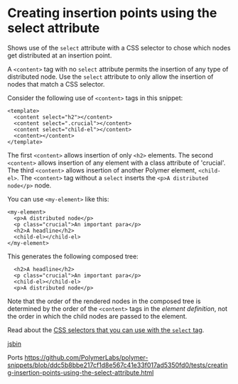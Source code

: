 # Creating insertion points using the select attribute

Shows use of the `select` attribute with a CSS selector to chose which nodes
get distributed at an insertion point.

A `<content>` tag with no `select` attribute permits the insertion of any type
of distributed node.  Use the `select` attribute to only allow the insertion of
nodes that match a CSS selector.

Consider the following use of `<content>` tags in this snippet:

    <template>
      <content select="h2"></content>
      <content select=".crucial"></content>
      <content select="child-el"></content>
      <content></content>
    </template>

The first `<content>` allows insertion of only `<h2>` elements. The second
`<content>` allows insertion of any element with a class attribute of
'crucial'. The third `<content>` allows insertion of another Polymer
element, `<child-el>`. The `<content>` tag without a `select` inserts the
`<p>A distributed node</p>` node.

You can use `<my-element>` like this:

    <my-element>
      <p>A distributed node</p>
      <p class="crucial">An important para</p>
      <h2>A headline</h2>
      <child-el></child-el>
    </my-element>

This generates the following composed tree:

      <h2>A headline</h2>
      <p class="crucial">An important para</p>
      <child-el></child-el>
      <p>A distributed node</p>

Note that the order of the rendered nodes in the composed tree is determined
by the order of the `<content>` tags in the _element definition_, not the order
in which the child nodes are passed to the element.

Read about the
[CSS selectors that you can use with the `select` tag](http://w3c.github.io/webcomponents/spec/shadow/#satisfying-matching-criteria).

[jsbin](http://jsbin.com/vumum/edit)

Ports https://github.com/PolymerLabs/polymer-snippets/blob/ddc5b8bbe217cf1d8e567c41e33f017ad5350fd0/tests/creating-insertion-points-using-the-select-attribute.html